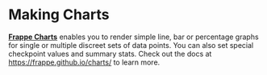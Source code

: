 <!-- add-breadcrumbs -->
# Making Charts

[**Frappe Charts**](https://frappe.github.io/charts/) enables you to render simple line, bar or percentage graphs for single or multiple discreet sets of data points. You can also set special checkpoint values and summary stats. Check out the docs at https://frappe.github.io/charts/ to learn more.